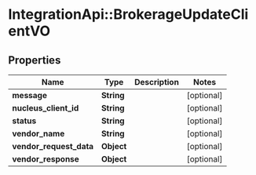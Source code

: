 # IntegrationApi::BrokerageUpdateClientVO

## Properties
Name | Type | Description | Notes
------------ | ------------- | ------------- | -------------
**message** | **String** |  | [optional] 
**nucleus_client_id** | **String** |  | [optional] 
**status** | **String** |  | [optional] 
**vendor_name** | **String** |  | [optional] 
**vendor_request_data** | **Object** |  | [optional] 
**vendor_response** | **Object** |  | [optional] 


